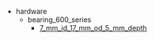 * hardware
  * bearing_600_series
    * [7_mm_id_17_mm_od_5_mm_depth](hardware/bearing_600_series/7_mm_id_17_mm_od_5_mm_depth)

